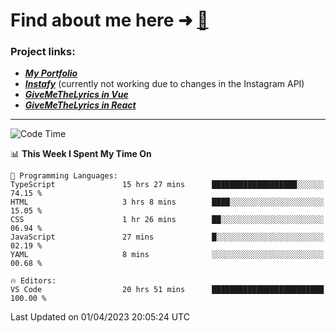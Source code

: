 # Find about me here ➜ [🧑](https://pauabella.dev)

### Project links:
- ***[My Portfolio](https://pauabella.dev)***
- ***[Instafy](https://instafy.me)*** (currently not working due to changes in the Instagram API)
- ***[GiveMeTheLyrics in Vue](https://lyrics.pauabella.dev)***
- ***[GiveMeTheLyrics in React](https://pauabella.dev/GiveMeTheLyrics)***

---
<!--START_SECTION:waka-->
![Code Time](http://img.shields.io/badge/Code%20Time-2%2C054%20hrs%2046%20mins-blue)

📊 **This Week I Spent My Time On** 

```text
💬 Programming Languages: 
TypeScript               15 hrs 27 mins      ███████████████████░░░░░░   74.15 % 
HTML                     3 hrs 8 mins        ████░░░░░░░░░░░░░░░░░░░░░   15.05 % 
CSS                      1 hr 26 mins        ██░░░░░░░░░░░░░░░░░░░░░░░   06.94 % 
JavaScript               27 mins             █░░░░░░░░░░░░░░░░░░░░░░░░   02.19 % 
YAML                     8 mins              ░░░░░░░░░░░░░░░░░░░░░░░░░   00.68 % 

🔥 Editors: 
VS Code                  20 hrs 51 mins      █████████████████████████   100.00 % 
```


 Last Updated on 01/04/2023 20:05:24 UTC
<!--END_SECTION:waka-->
